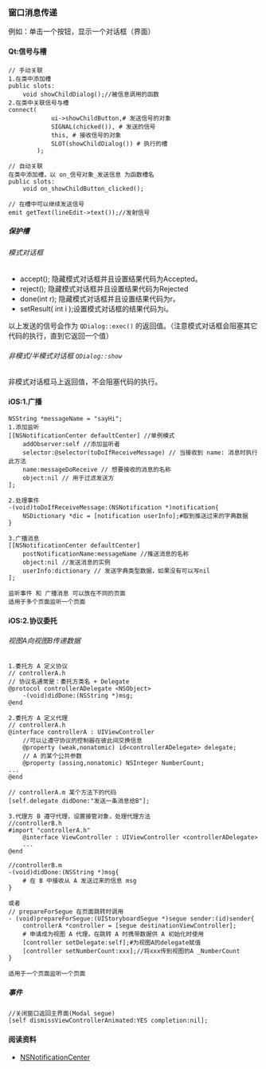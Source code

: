 ### 窗口消息传递

例如：单击一个按钮，显示一个对话框（界面）

#### Qt:信号与槽
```
// 手动关联
1.在类中添加槽
public slots:
	void showChildDialog();//被信息调用的函数
2.在类中关联信号与槽
connect(
			ui->showChildButton,# 发送信号的对象
			SIGNAL(chicked()), # 发送的信号
			this, # 接收信号的对象
			SLOT(showChildDialog()) # 执行的槽
		);

// 自动关联
在类中添加槽，以 on_信号对象_发送信息 为函数槽名
public slots:
	void on_showChildButton_clicked();

// 在槽中可以继续发送信号
emit getText(lineEdit->text());//发射信号
```

##### 保护槽

###### 模式对话框 

* accept(); 隐藏模式对话框并且设置结果代码为Accepted。
* reject(); 隐藏模式对话框并且设置结果代码为Rejected
* done(int r); 隐藏模式对话框并且设置结果代码为r。
* setResult( int i );设置模式对话框的结果代码为i。

以上发送的信号会作为 `QDialog::exec()` 的返回值。（注意模式对话框会阻塞其它代码的执行，直到它返回一个值）

###### 非模式/半模式对话框 `QDialog::show`

非模式对话框马上返回值，不会阻塞代码的执行。

#### iOS:1.广播

```
NSString *messageName = "sayHi";
1.添加监听
[[NSNotificationCenter defaultCenter] //单例模式
	addObserver:self //添加监听者
	selector:@selector(toDoIfReceiveMessage) // 当接收到 name: 消息时执行此方法
	name:messageDoReceive // 想要接收的消息的名称
	object:nil // 用于过滤发送方
];

2.处理事件
-(void)toDoIfReceiveMessage:(NSNotification *)notification{
	NSDictionary *dic = [notification userInfo];#取到推送过来的字典数据
}

3.广播消息
[[NSNotificationCenter defaultCenter]
	postNotificationName:messageName //推送消息的名称
	object:nil //发送消息的实例
	userInfo:dictionary // 发送字典类型数据，如果没有可以写nil
];

监听事件 和 广播消息 可以放在不同的页面
适用于多个页面监听一个页面
```

#### iOS:2.协议委托

###### 视图A向视图B传递数据
```
1.委托方 A 定义协议
// controllerA.h
// 协议名通常是：委托方类名 + Delegate
@protocol controllerADelegate <NSObject>
	-(void)didDone:(NSString *)msg;
@end

2.委托方 A 定义代理
// controllerA.h
@interface controllerA : UIViewController
	//可以让遵守协议的控制器在彼此间交换信息
	@property (weak,nonatomic) id<controllerADelegate> delegate;
	// A 的某个公共参数
	@property (assing,nonatomic) NSInteger NumberCount;
...
@end

// controllerA.m 某个方法下的代码
[self.delegate didDone:"发送一条消息给B"];

3.代理方 B 遵守代理，设置接管对象，处理代理方法
//controllerB.h
#import "controllerA.h"
	@interface ViewController : UIViewController <controllerADelegate>
	...
@end

//controllerB.m
-(void)didDone:(NSString *)msg{
	# 在 B 中接收从 A 发送过来的信息 msg
}

或者
// prepareForSegue 在页面跳转时调用
- (void)prepareForSegue:(UIStoryboardSegue *)segue sender:(id)sender{
	controllerA *controller = [segue destinationViewController];
	# 申请成为视图 A 代理，在跳转 A 时携带数据供 A 初始化时使用
	[controller setDelegate:self];#为视图A的delegate赋值
	[controller setNumberCount:xxx];//将xxx传到视图的A _NumberCount
}

适用于一个页面监听一个页面
```

##### 事件

```
//关闭窗口返回主界面(Modal segue)
[self dismissViewControllerAnimated:YES completion:nil];
```

#### 阅读资料

* [NSNotificationCenter](http://my.oschina.net/u/874588/blog/100323)